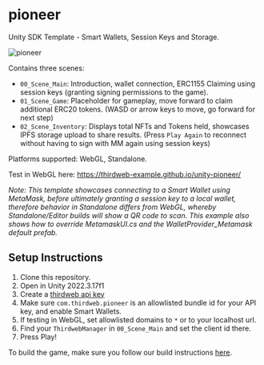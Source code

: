 # pioneer

Unity SDK Template - Smart Wallets, Session Keys and Storage.

![pioneer](https://github.com/thirdweb-example/pioneer/assets/43042585/c224fd85-37e6-41a7-b16f-c5483a0b39a5)

Contains three scenes:
- `00_Scene_Main`: Introduction, wallet connection, ERC1155 Claiming using session keys (granting signing permissions to the game).
- `01_Scene_Game`: Placeholder for gameplay, move forward to claim additional ERC20 tokens. (WASD or arrow keys to move, go forward for next step)
- `02_Scene_Inventory`: Displays total NFTs and Tokens held, showcases IPFS storage upload to share results. (Press `Play Again` to reconnect without having to sign with MM again using session keys)

Platforms supported: WebGL, Standalone.

Test in WebGL here: https://thirdweb-example.github.io/unity-pioneer/

_Note: This template showcases connecting to a Smart Wallet using MetaMask, before ultimately granting a session key to a local wallet, therefore behavior in Standalone differs from WebGL, whereby Standalone/Editor builds will show a QR code to scan. This example also shows how to override MetamaskUI.cs and the WalletProvider_Metamask default prefab._

 ## Setup Instructions
 1. Clone this repository.
 2. Open in Unity 2022.3.17f1
 3. Create a [thirdweb api key](https://thirdweb.com/create-api-key)
 4. Make sure `com.thirdweb.pioneer` is an allowlisted bundle id for your API key, and enable Smart Wallets.
 5. If testing in WebGL, set allowlisted domains to `*` or to your localhost url.
 6. Find your `ThirdwebManager` in `00_Scene_Main` and set the client id there.
 7. Press Play!

To build the game, make sure you follow our build instructions [here](https://github.com/thirdweb-dev/unity-sdk#build).
